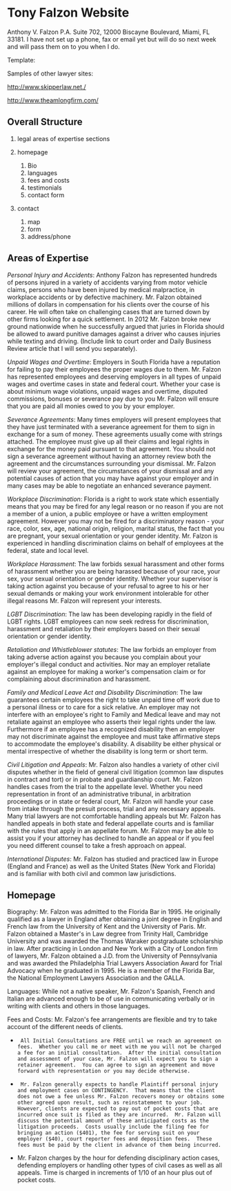 # Tony Falzon Website

Anthony V. Falzon P.A. Suite 702, 12000 Biscayne Boulevard, Miami, FL 33181.  I have not set up a phone, fax or email yet but will do so next week and will pass them on to you when I do.

Template:

Samples of other lawyer sites:

http://www.skipperlaw.net./

http://www.theamlongfirm.com/

## Overall Structure

1. legal areas of expertise sections

2. homepage
    1. Bio
    2. languages
    3. fees and costs
    4. testimonials
    5. contact form

3. contact
    1. map
    2. form
    3. address/phone

## Areas of Expertise

*Personal Injury and Accidents*:   Anthony Falzon has represented hundreds of persons injured in a variety of accidents varying from motor vehicle claims, persons who have been injured by medical malpractice, in workplace accidents or by defective machinery.  Mr. Falzon obtained millions of dollars in compensation for his clients over the course of his career.  He will often take on challenging cases that are turned down by other firms looking for a quick settlement.  In 2012 Mr. Falzon broke new ground nationwide when he successfully argued that juries in Florida should be allowed to award punitive damages against a driver who causes injuries while texting and driving.  (Include link to court order and Daily Business Review article that I will send you separately).

*Unpaid Wages and Overtime*:  Employers in South Florida have a reputation for failing to pay their employees the proper wages due to them.  Mr. Falzon has represented employees and deserving employers in all types of unpaid wages and overtime cases in state and federal court.  Whether your case is about minimum wage violations, unpaid wages and overtime, disputed commissions, bonuses or severance pay due to you Mr. Falzon will ensure that you are paid all monies owed to you by your employer.

*Severance Agreements*:    Many times employers will present employees that they have just terminated with a severance agreement for them to sign in exchange for a sum of money.  These agreements usually come with strings attached.  The employee must give up all their claims and legal rights in exchange for the money paid pursuant to that agreement.  You should not sign a severance agreement without having an attorney review both the agreement and the circumstances surrounding your dismissal.  Mr. Falzon will review your agreement, the circumstances of your dismissal and any potential causes of action that you may have against your employer and in many cases may be able to negotiate an enhanced severance payment.

*Workplace Discrimination*:  Florida is a right to work state which essentially means that you may be fired for any legal reason or no reason if you are not a member of a union, a public employee or have a written employment agreement.  However you may not be fired for a discriminatory reason - your race, color, sex, age, national origin, religion, marital status, the fact that you are pregnant, your sexual orientation or your gender identity.  Mr. Falzon is experienced in handling discrimination claims on behalf of employees at the federal, state and local level.

*Workplace Harassment*:    The law forbids sexual harassment and other forms of harassment whether you are being harassed because of your race, your sex, your sexual orientation or gender identity.  Whether your supervisor is taking action against you because of your refusal to agree to his or her sexual demands or making your work environment intolerable for other illegal reasons Mr. Falzon will represent your interests.

*LGBT Discrimination*:        The law has been developing rapidly in the field of LGBT rights.  LGBT employees can now seek redress for discrimination, harassment and retaliation by their employers based on their sexual orientation or gender identity.

*Retaliation and Whistleblower statutes*:    The law forbids an employer from taking adverse action against you because you complain about your employer's illegal conduct and activities.  Nor may an employer retaliate against an employee for making a worker's compensation claim or for complaining about discrimination and harassment.

*Family and Medical Leave Act and Disability Discrimination*:   The law guarantees certain employees the right to take unpaid time off work due to a personal illness or to care for a sick relative.  An employer may not interfere with an employee's right to Family and Medical leave and may not retaliate against an employee who asserts their legal rights under the law.  Furthermore if an employee has a recognized disability then an employer may not discriminate against the employee and must take affirmative steps to accommodate the employee's disability.  A disability be either physical or mental irrespective of whether the disability is long term or short term.

*Civil Litigation and Appeals*:    Mr. Falzon also handles a variety of other civil disputes whether in the field of general civil litigation (common law disputes in contract and tort) or in probate and guardianship court.  Mr. Falzon handles cases from the trial to the appellate level.  Whether you need representation in front of an administrative tribunal, in arbitration proceedings or in state or federal court, Mr. Falzon will handle your case from intake through the presuit process, trial and any necessary appeals.  Many trial lawyers are not comfortable handling appeals but Mr. Falzon has handled appeals in both state and federal appellate courts and is familiar with the rules that apply in an appellate forum.  Mr. Falzon may be able to assist you if your attorney has declined to handle an appeal or if you feel you need different counsel to take a fresh approach on appeal.        

*International Disputes*:    Mr. Falzon has studied and practiced law in Europe (England and France) as well as the United States (New York and Florida) and is familiar with both civil and common law jurisdictions.

## Homepage

Biography:    Mr. Falzon was admitted to the Florida Bar in 1995.  He originally qualified as a lawyer in England after obtaining a joint degree in English and French law from the University of Kent and the University of Paris.  Mr. Falzon obtained a Master's in Law degree from Trinity Hall, Cambridge University and was awarded the Thomas Waraker postgraduate scholarship in law.  After practicing in London and New York with a City of London firm of lawyers, Mr. Falzon obtained a J.D. from the University of Pennsylvania and was awarded the Philadelphia Trial Lawyers Association Award for Trial Advocacy when he graduated in 1995.  He is a member of the Florida Bar, the National Employment Lawyers Association and the GALLA.

Languages:  While not a native speaker, Mr. Falzon's Spanish, French and Italian are advanced enough to be of use in communicating verbally or in writing with clients and others in those languages.

Fees and Costs:    Mr. Falzon's fee arrangements are flexible and try to take account of the different needs of clients.

-      All Initial Consultations are FREE until we reach an agreement on fees.  Whether you call me or meet with me you will not be charged a fee for an initial consultation.  After the initial consultation and assessment of your case, Mr. Falzon will expect you to sign a retainer agreement.  You can agree to sign an agreement and move forward with representation or you may decide otherwise.


-      Mr. Falzon generally expects to handle Plaintiff personal injury and employment cases on CONTINGENCY.  That means that the client does not owe a fee unless Mr. Falzon recovers money or obtains some other agreed upon result, such as reinstatement to your job.  However, clients are expected to pay out of pocket costs that are incurred once suit is filed as they are incurred.  Mr. Falzon will discuss the potential amount of these anticipated costs as the litigation proceeds.  Costs usually include the filing fee for bringing an action ($401), the fee for serving suit on your employer ($40), court reporter fees and deposition fees.  These fees must be paid by the client in advance of them being incurred.   

-    Mr. Falzon charges by the hour for defending disciplinary action cases, defending employers or handling other types of civil cases as well as all appeals.  Time is charged in increments of 1/10 of an hour plus out of pocket costs.  
